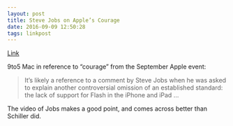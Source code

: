 ```yaml
---
layout: post
title: Steve Jobs on Apple’s Courage
date: 2016-09-09 12:50:28
tags: linkpost
---
```

[Link][1]

9to5 Mac in reference to “courage” from the September Apple event:

> It’s likely a reference to a comment by Steve Jobs when he was asked to explain another controversial omission of an established standard: the lack of support for Flash in the iPhone and iPad …

The video of Jobs makes a good point, and comes across better than Schiller did. 

[1]:	https://9to5mac.com/2016/09/09/steve-jobs-quote-phil-schiller-iphone-7/

